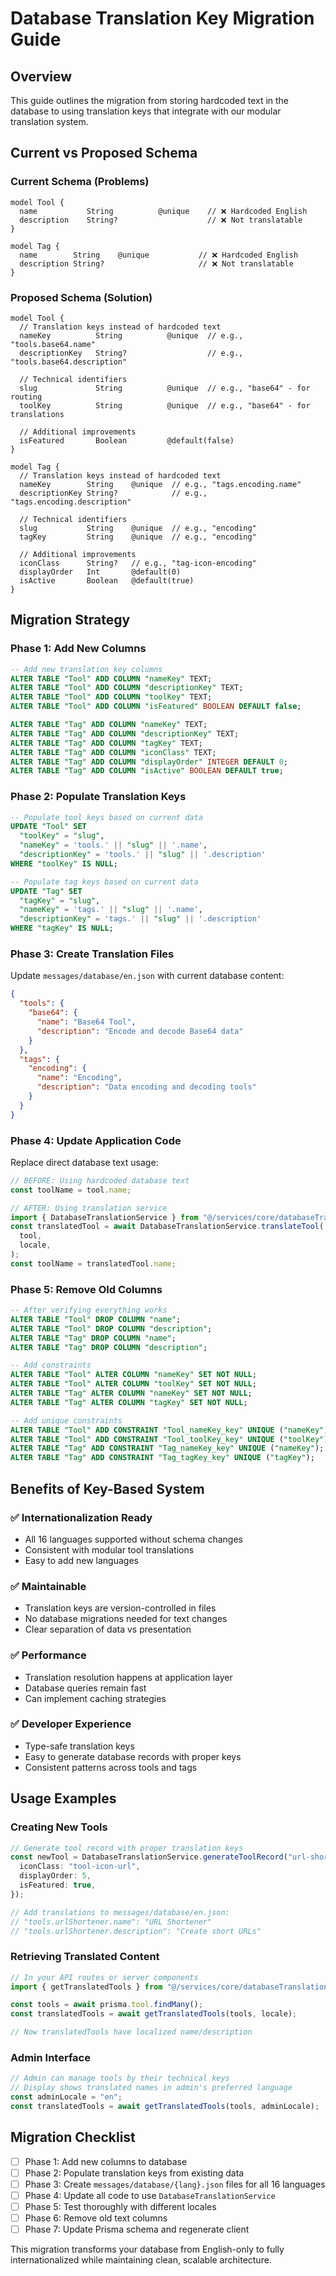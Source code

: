 # Database Translation Key Migration Guide

## Overview

This guide outlines the migration from storing hardcoded text in the database to using translation keys that integrate with our modular translation system.

## Current vs Proposed Schema

### Current Schema (Problems)

```prisma
model Tool {
  name           String          @unique    // ❌ Hardcoded English
  description    String?                    // ❌ Not translatable
}

model Tag {
  name        String    @unique           // ❌ Hardcoded English
  description String?                     // ❌ Not translatable
}
```

### Proposed Schema (Solution)

```prisma
model Tool {
  // Translation keys instead of hardcoded text
  nameKey          String          @unique  // e.g., "tools.base64.name"
  descriptionKey   String?                  // e.g., "tools.base64.description"

  // Technical identifiers
  slug             String          @unique  // e.g., "base64" - for routing
  toolKey          String          @unique  // e.g., "base64" - for translations

  // Additional improvements
  isFeatured       Boolean         @default(false)
}

model Tag {
  // Translation keys instead of hardcoded text
  nameKey        String    @unique  // e.g., "tags.encoding.name"
  descriptionKey String?            // e.g., "tags.encoding.description"

  // Technical identifiers
  slug           String    @unique  // e.g., "encoding"
  tagKey         String    @unique  // e.g., "encoding"

  // Additional improvements
  iconClass      String?   // e.g., "tag-icon-encoding"
  displayOrder   Int       @default(0)
  isActive       Boolean   @default(true)
}
```

## Migration Strategy

### Phase 1: Add New Columns

```sql
-- Add new translation key columns
ALTER TABLE "Tool" ADD COLUMN "nameKey" TEXT;
ALTER TABLE "Tool" ADD COLUMN "descriptionKey" TEXT;
ALTER TABLE "Tool" ADD COLUMN "toolKey" TEXT;
ALTER TABLE "Tool" ADD COLUMN "isFeatured" BOOLEAN DEFAULT false;

ALTER TABLE "Tag" ADD COLUMN "nameKey" TEXT;
ALTER TABLE "Tag" ADD COLUMN "descriptionKey" TEXT;
ALTER TABLE "Tag" ADD COLUMN "tagKey" TEXT;
ALTER TABLE "Tag" ADD COLUMN "iconClass" TEXT;
ALTER TABLE "Tag" ADD COLUMN "displayOrder" INTEGER DEFAULT 0;
ALTER TABLE "Tag" ADD COLUMN "isActive" BOOLEAN DEFAULT true;
```

### Phase 2: Populate Translation Keys

```sql
-- Populate tool keys based on current data
UPDATE "Tool" SET
  "toolKey" = "slug",
  "nameKey" = 'tools.' || "slug" || '.name',
  "descriptionKey" = 'tools.' || "slug" || '.description'
WHERE "toolKey" IS NULL;

-- Populate tag keys based on current data
UPDATE "Tag" SET
  "tagKey" = "slug",
  "nameKey" = 'tags.' || "slug" || '.name',
  "descriptionKey" = 'tags.' || "slug" || '.description'
WHERE "tagKey" IS NULL;
```

### Phase 3: Create Translation Files

Update `messages/database/en.json` with current database content:

```json
{
  "tools": {
    "base64": {
      "name": "Base64 Tool",
      "description": "Encode and decode Base64 data"
    }
  },
  "tags": {
    "encoding": {
      "name": "Encoding",
      "description": "Data encoding and decoding tools"
    }
  }
}
```

### Phase 4: Update Application Code

Replace direct database text usage:

```typescript
// BEFORE: Using hardcoded database text
const toolName = tool.name;

// AFTER: Using translation service
import { DatabaseTranslationService } from "@/services/core/databaseTranslationService";
const translatedTool = await DatabaseTranslationService.translateTool(
  tool,
  locale,
);
const toolName = translatedTool.name;
```

### Phase 5: Remove Old Columns

```sql
-- After verifying everything works
ALTER TABLE "Tool" DROP COLUMN "name";
ALTER TABLE "Tool" DROP COLUMN "description";
ALTER TABLE "Tag" DROP COLUMN "name";
ALTER TABLE "Tag" DROP COLUMN "description";

-- Add constraints
ALTER TABLE "Tool" ALTER COLUMN "nameKey" SET NOT NULL;
ALTER TABLE "Tool" ALTER COLUMN "toolKey" SET NOT NULL;
ALTER TABLE "Tag" ALTER COLUMN "nameKey" SET NOT NULL;
ALTER TABLE "Tag" ALTER COLUMN "tagKey" SET NOT NULL;

-- Add unique constraints
ALTER TABLE "Tool" ADD CONSTRAINT "Tool_nameKey_key" UNIQUE ("nameKey");
ALTER TABLE "Tool" ADD CONSTRAINT "Tool_toolKey_key" UNIQUE ("toolKey");
ALTER TABLE "Tag" ADD CONSTRAINT "Tag_nameKey_key" UNIQUE ("nameKey");
ALTER TABLE "Tag" ADD CONSTRAINT "Tag_tagKey_key" UNIQUE ("tagKey");
```

## Benefits of Key-Based System

### ✅ **Internationalization Ready**

- All 16 languages supported without schema changes
- Consistent with modular tool translations
- Easy to add new languages

### ✅ **Maintainable**

- Translation keys are version-controlled in files
- No database migrations needed for text changes
- Clear separation of data vs presentation

### ✅ **Performance**

- Translation resolution happens at application layer
- Database queries remain fast
- Can implement caching strategies

### ✅ **Developer Experience**

- Type-safe translation keys
- Easy to generate database records with proper keys
- Consistent patterns across tools and tags

## Usage Examples

### Creating New Tools

```typescript
// Generate tool record with proper translation keys
const newTool = DatabaseTranslationService.generateToolRecord("url-shortener", {
  iconClass: "tool-icon-url",
  displayOrder: 5,
  isFeatured: true,
});

// Add translations to messages/database/en.json:
// "tools.urlShortener.name": "URL Shortener"
// "tools.urlShortener.description": "Create short URLs"
```

### Retrieving Translated Content

```typescript
// In your API routes or server components
import { getTranslatedTools } from "@/services/core/databaseTranslationService";

const tools = await prisma.tool.findMany();
const translatedTools = await getTranslatedTools(tools, locale);

// Now translatedTools have localized name/description
```

### Admin Interface

```typescript
// Admin can manage tools by their technical keys
// Display shows translated names in admin's preferred language
const adminLocale = "en";
const translatedTools = await getTranslatedTools(tools, adminLocale);
```

## Migration Checklist

- [ ] Phase 1: Add new columns to database
- [ ] Phase 2: Populate translation keys from existing data
- [ ] Phase 3: Create `messages/database/{lang}.json` files for all 16 languages
- [ ] Phase 4: Update all code to use `DatabaseTranslationService`
- [ ] Phase 5: Test thoroughly with different locales
- [ ] Phase 6: Remove old text columns
- [ ] Phase 7: Update Prisma schema and regenerate client

This migration transforms your database from English-only to fully internationalized while maintaining clean, scalable architecture.
